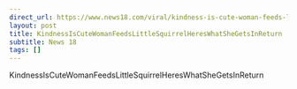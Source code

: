 ```yaml
---
direct_url: https://www.news18.com/viral/kindness-is-cute-woman-feeds-little-squirrel-heres-what-she-gets-in-return-8666895.html
layout: post
title: KindnessIsCuteWomanFeedsLittleSquirrelHeresWhatSheGetsInReturn
subtitle: News 18
tags: []
---
```


KindnessIsCuteWomanFeedsLittleSquirrelHeresWhatSheGetsInReturn
